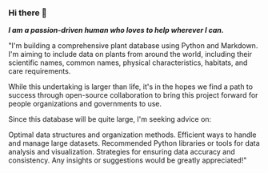 ### Hi there 👋
***I am a passion-driven human who loves to help wherever I can.***


"I'm building a comprehensive plant database using Python and Markdown. I'm aiming to include data on plants from around the world, including their scientific names, common names, physical characteristics, habitats, and care requirements.

While this undertaking is larger than life, it's in the hopes we find a path to success through open-source collaboration to bring this project forward for people organizations and governments to use.

Since this database will be quite large, I'm seeking advice on:

Optimal data structures and organization methods.
Efficient ways to handle and manage large datasets.
Recommended Python libraries or tools for data analysis and visualization.
Strategies for ensuring data accuracy and consistency.
Any insights or suggestions would be greatly appreciated!"

<!--
**OkForager/OkForager** is a ✨ _special_ ✨ repository because its `README.md` (this file) appears on your GitHub profile.

Here are some ideas to get you started:

- 🔭 I’m currently working on a plant dictionary for a web application and maybe a small learning game.
- 🌱 I’m currently learning Python
- 👯 I’m looking to collaborate on projects for data learning AI and machine learning.
- 🤔 I’m looking for help with where ever I can.
- 💬 Ask me about my projects.
- 📫 How to reach me: You can reach me at calvinedejong@gmail.com
- 😄 Pronouns: ...
- ⚡ Fun fact: ...
-->
